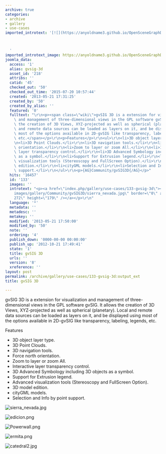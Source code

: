 ```yaml
---
archive: true
categories:
- archive
- gallery
- use-cases
imported_introtext: '[![](https://anyoldname3.github.io/OpenSceneGraphDotComBackup/OpenSceneGraph/www.openscenegraph.com/images/gallery/Community/gvSIG3D/sierra_nevada.jpg)](https://anyoldname3.github.io/OpenSceneGraphDotComBackup/OpenSceneGraph/www.openscenegraph.com/index.php/gallery/use-cases/133-gvsig-3d.html)



  '
imported_introtext_image: https://anyoldname3.github.io/OpenSceneGraphDotComBackup/OpenSceneGraph/www.openscenegraph.com/images/gallery/Community/gvSIG3D/sierra_nevada.jpg
joomla_data:
  access: '1'
  alias: gvsig-3d
  asset_id: '218'
  attribs: ''
  catid: '45'
  checked_out: '50'
  checked_out_time: '2015-07-20 10:57:44'
  created: '2013-05-21 17:31:25'
  created_by: '50'
  created_by_alias: ''
  featured: '0'
  fulltext: "\r\n<p><span class=\"wiki\">gvSIG 3D is a extension for visualization\
    \ and management of three-dimensional views in the GPL software gvSIG. It allows\
    \ the creation of 3D Views, XYZ-projected as well as spherical (planetary). Local\
    \ and remote data sources can be loaded as layers on it, and be displayed using\
    \ most of the options available in 2D-gvSIG like transparency, labeling, legends,\
    \ etc.</span></p>\r\n<p>Features</p>\r\n<ul>\r\n<li>3D object layer type.</li>\r\
    \n<li>3D Point Clouds.</li>\r\n<li>3D navigation tools.</li>\r\n<li>Force north\
    \ orientation.</li>\r\n<li>Zoom to layer or zoom All.</li>\r\n<li>Interactive\
    \ layer transparency control.</li>\r\n<li>3D Advanced Symbology including 3D objects\
    \ as a symbol.</li>\r\n<li>Support for Extrusion legend.</li>\r\n<li>Advanced\
    \ visualization tools (Stereoscopy and FullScreen Option).</li>\r\n<li>3D model\
    \ edition.</li>\r\n<li>cityGML models.</li>\r\n<li>Selection and Info by point\
    \ support.</li>\r\n</ul>\r\n<p>{AG}Community/gvSIG3D{/AG}</p>"
  hits: '16457'
  id: '133'
  images: ''
  introtext: "<p><a href=\"index.php/gallery/use-cases/133-gvsig-3d\"><img src=\"\
    images/gallery/Community/gvSIG3D/sierra_nevada.jpg\" border=\"0\" alt=\"\" width=\"\
    272\" height=\"179\" /></a></p>\r\n"
  language: '*'
  metadata: ''
  metadesc: ''
  metakey: ''
  modified: '2013-05-21 17:50:00'
  modified_by: '50'
  note: ''
  ordering: '4'
  publish_down: '0000-00-00 00:00:00'
  publish_up: '2012-10-21 17:49:41'
  state: '1'
  title: gvSIG 3D
  urls: ''
  version: '8'
  xreference: ''
layout: post
permalink: /archive/gallery/use-cases/133-gvsig-3d:output_ext
title: gvSIG 3D

---
```

gvSIG 3D is a extension for visualization and management of three-dimensional views in the GPL software gvSIG. It allows the creation of 3D Views, XYZ-projected as well as spherical (planetary). Local and remote data sources can be loaded as layers on it, and be displayed using most of the options available in 2D-gvSIG like transparency, labeling, legends, etc.


Features


* 3D object layer type.
* 3D Point Clouds.
* 3D navigation tools.
* Force north orientation.
* Zoom to layer or zoom All.
* Interactive layer transparency control.
* 3D Advanced Symbology including 3D objects as a symbol.
* Support for Extrusion legend.
* Advanced visualization tools (Stereoscopy and FullScreen Option).
* 3D model edition.
* cityGML models.
* Selection and Info by point support.




![sierra_nevada.jpg](https://anyoldname3.github.io/OpenSceneGraphDotComBackup/OpenSceneGraph/www.openscenegraph.com/images/gallery/Community/gvSIG3D/sierra_nevada.jpg)

![edicion.png](https://anyoldname3.github.io/OpenSceneGraphDotComBackup/OpenSceneGraph/www.openscenegraph.com/images/gallery/Community/gvSIG3D/edicion.png)

![Powerwall.png](https://anyoldname3.github.io/OpenSceneGraphDotComBackup/OpenSceneGraph/www.openscenegraph.com/images/gallery/Community/gvSIG3D/Powerwall.png)

![ermita.png](https://anyoldname3.github.io/OpenSceneGraphDotComBackup/OpenSceneGraph/www.openscenegraph.com/images/gallery/Community/gvSIG3D/ermita.png)

![catedral2.jpg](https://anyoldname3.github.io/OpenSceneGraphDotComBackup/OpenSceneGraph/www.openscenegraph.com/images/gallery/Community/gvSIG3D/catedral2.jpg)




